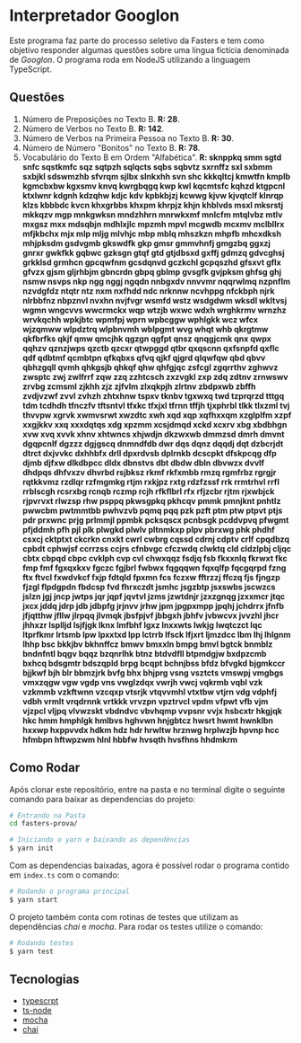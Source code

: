 # Interpretador Googlon

Este programa faz parte do processo seletivo da Fasters e tem como objetivo responder algumas questões sobre uma língua fictícia denominada de _Googlon_. O programa roda em NodeJS utilizando a linguagem TypeScript.

## Questões

  1. Número de Preposições no Texto B. **R: 28**.
  2. Número de Verbos no Texto B. **R: 142**.
  3. Número de Verbos na Primeira Pessoa no Texto B. **R: 30**.
  4. Número de Número "Bonitos" no Texto B. **R: 78**.
  5. Vocabulário do Texto B em Ordem "Alfabética".
  **R: sknppkq smm sgtd snfc sqstkmfc sqz sqtpzh sqlqcts sqbs sqbvtz sxrnffz sxl sxbmm sxbjkl sdswmzhb sfvrqm sjlbx slnkxhh svn shc kkkqltcj kmwtfn kmplb kgmcbxbw kgxsmv knvq kwrgbqgq kwp kwl kqcmtsfc kqhzd ktgpcnl ktxlwnr kdgnh kdzqhw kdjc kdv kpbkbjzj kcwwg kjvw kjvqtclf klnrqp klzs kbbbdc kvcn khxgrbbs khxpm khrpjz khjn khblvds msxl mksrstj mkkqzv mgp mnkgwksn mndzhhrn mnrwkxmf mnlcfm mtqlvbz mtlv mxgsz mxx mdsqbjn mdhlxjlc mpzmh mpvl mcgwdb mcxmv mclbllrx mfjkbchx mjx mlp mljg mlvhjc mbp mblq mhszkzn mhpfb mhcxdksh mhjpksdm gsdvgmb gkswdfk gkp gmsr gmmvhnfj gmgzbq ggxzj gnrxr gwkfkk gqbwc gzksgn gtqf gtd gtjdbsxd gxffj gdmzq gdvcghsj grkklsd grmhcn gpcqwfnm gcsdqnvd gczkchl gcpqszhd gfsxvt gflx gfvzx gjsm gljrhbjm gbncrdn gbpq gblmp gvsgfk gvjpksm ghfsg ghj nsmw nsvps nkp ngg nggj ngqdn nnbgxdv nnvvmr nqqrwlmq nzpnflm nzvdgfdz ntqtr ntz nxm nxfhdd ndc nrknnw ncvhppg nfckbph njrk nlrbbfnz nbpznvl nvxhn nvjfvgr wsmfd wstz wsdgdwm wksdl wkltvsj wgmn wngcvvs wwcrmckx wqp wtzjb wxwc wdxh wrghkrmv wrnzhz wrvkqchh wpkjbtc wpmfpj wprn wpbcggw wphlgkk wcz wfcx wjzqmww wlpdztrq wlpbnvmh wblpgmt wvg whqt whb qkrgtmw qkfbrfks qkjf qmw qmcjhk qgzgn qgfpt qnsz qnqgjcmk qnx qwpx qqhzv qznzjwps qzctb qzcxr qtwpggd qtbr qxqscnn qxfsnpfd qxflc qdf qdbtmf qcmbtpn qfkqbxs qfvq qjkf qjgrd qlqwfqw qbd qbvv qbhzgqll qvmh qhkgsjb qhkqf qhw qhfgjqc zsfcgl zgqrrthv zghwvz zwsptc zwj zwlfrrf zqw zzq zzhtcsch zxzvgkl zxp zdq zdtnv zrnwswv zrvbg zcmsml zjkhh zjz zjfvlm zlxqkpjh zlrtnv zbdpxwb zbffh zvdjvzwf zvvl zvhzh zhtxhnw tspxv tknbv tgxwxq twd tzprqrzd tttgq tdm tcdhdh tfnczfv tftsntvl tfxkc tfxjxl tfrnn tffjh tjxphrbl tlkk tlxzml tvj thvvpw xgrvk xwmvsrwt xwzdtc xwh xqd xqp xqfhxxqm xzglplfm xzpf xxgjkkv xxq xxxdqtqs xdg xpzmm xcsjdmqd xckd xcxrv xbg xbdbhgn xvw xvq xvvk xhnv xhtwncs xhjwdjn dkzwxwb dmmzsd dmrh dmvnt dgqpcnlf dgzzz dgjgscq dnmndfdb dwr dqs dqnz dqqdj dqt dzbcrjdt dtrct dxjvvkc dxhhbfx drll dpxrdvsb dplrnkb dcscpkt dfskpcqg dfp djmb djfxw dlkdbpcc dldx dbnstvs dbt dbdw dbln dbvwzx dvvlf dhdpqs dhfvxzv dhvrbd rsjbksz rkmf rkfxmbb rmzq rgmfrbz rgrgjr rqtkkvmz rzdlqr rzfmgmkg rtjm rxkjpz rxtg rdzfzssf rrk rrmtrhvl rrfl rrblscgh rcsrxbg rcnqb rczmp rcjh rfkflbrl rfx rfjzcbr rjtm rjxwbjck rjpvrvxt rlwzsp rhw psppq pkwsgpkq pkhcqv pmmk pmnjknt pnhtlz pwwcbm pwtmmtbb pwhvzvb pqmq pqq pzk pzft ptm ptw ptpvt ptjs pdr prxwnc prjg prlmmjl ppmbk pcksqscx pcnbsgk pcddvpvq pfwgmt pfjddmh pfh pjl plk plwgkd plwlv pltnmkxp plpv pbrxwg phk phdhf csxcj cktptxt ckcrkn cnxkt cwrl cwbrg cqssd cdrnj cdptv crlf cpqdbzq cpbdt cphwjsf ccrrzss ccjrs cfnbvgc cfczwdq clwktq cld cldzlpbj cljqc cbtx cbpqd cbpc cvklph cvp cvl chwxqqz fsdjq fsb fkxxnlq fkrwxt fkc fmp fmf fgxqxkxv fgczc fgjbrl fwbwx fqgqqwn fqxqlfp fqcgqrpd fzng ftx ftvcl fxwdvkcf fxjp fdtqld fpxmn fcs fczxw fftrzzj ffczq fjs fjngzp fjzgl flpdgpdn fbdcsp fvd fhrxczdt jsmhc jsgzbtp jsxswbs jscwzcs jslzn jgj jncp jwtps jqr jqpf jqvtvl jzms jzwtdnjr jzxzgnqg jzxxmcr jtqc jxcx jddq jdrp jdb jdbpfg jrjnvv jrhw jpm jpgpxmpp jpqhj jchdrrx jfnfb jfjqtthw jfllw jlrpqq jlvmqk jbsfpjvf jbbgxh jbhfv jvbwcvx jvvzhl jhcr jhhxzr lsplljd lsjfjgk lknx lmfbhf lgxz lnxxwts lwkjg lwqtczct lqc ltprfkmr lrtsmb lpw lpxxtxd lpp lctrrb lfsck lfjxrt ljmzdcc lbm lhj lhlgnm lhhp bsc bkkjbv bkhnffcz bmwv bmxxln bmpg bmvl bgtck bnmblz bndnfntl bqgv bqqz bzqnrlhk btnz btdvdfll btpmdgjw bxdpzcmb bxhcq bdsgmtr bdszqpld brpg bcqpt bchnjbss bfdz bfvgkd bjgmkccr bjjkwf bjh blr bbmzjrk bvfg bhx bhjprg vsng vsztcts vmswpj vmgbgs vmxzqgw vgw vgdp vns vwglzdqx vwrjh vwcj vqkrmb vqbl vzk vzkmmb vzkftwnn vzcqxp vtsrjk vtqvvmhl vtxtbw vtjrn vdg vdphfj vdbh vrmlt vrqdrnnk vrtkkk vrvzpn vpztrvcl vpdm vfpwt vfb vjm vjzpcl vljpq vlvwzskt vbdndvc vbvhqmp vvpsnr vvjx hsbcxtr hkgjqk hkc hmm hmphlgk hmlbvs hghvwn hnjgbtcz hwsrt hwmt hwnklbn hxxwp hxppvvdx hdkm hdz hdr hrwltw hrznwg hrplwzjb hpvnp hcc hfmbpn hftwpzwm hlnl hbbfw hvsqth hvsfhns hhdmkrm**

## Como Rodar

Após clonar este repositório, entre na pasta e no terminal digite o seguinte comando para baixar as dependencias do projeto:

```bash
# Entrando na Pasta
cd fasters-prova/

# Iniciando o yarn e baixando as dependências
$ yarn init
```

Com as dependencias baixadas, agora é possível rodar o programa contido em `index.ts` com o comando:

```bash
# Rodando o programa principal
$ yarn start
```

O projeto também conta com rotinas de testes que utilizam as dependências _chai_ e _mocha_. Para rodar os testes utilize o comando:

```bash
# Rodando testes
$ yarn test
```

## Tecnologias

- [typescrpt](https://www.typescriptlang.org/)
- [ts-node](https://github.com/TypeStrong/ts-node)
- [mocha](https://mochajs.org/)
- [chai](https://www.chaijs.com/)

